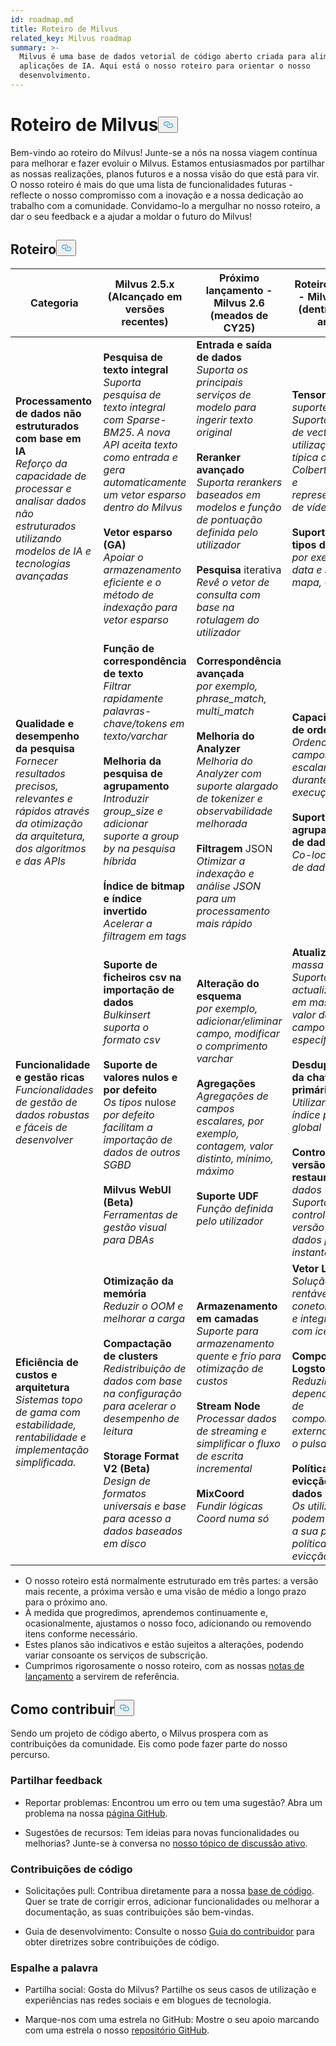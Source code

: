 ```yaml
---
id: roadmap.md
title: Roteiro de Milvus
related_key: Milvus roadmap
summary: >-
  Milvus é uma base de dados vetorial de código aberto criada para alimentar
  aplicações de IA. Aqui está o nosso roteiro para orientar o nosso
  desenvolvimento.
---
```


<h1 id="Milvus-Roadmap" class="common-anchor-header">Roteiro de Milvus<button data-href="#Milvus-Roadmap" class="anchor-icon" translate="no">
      <svg translate="no"
        aria-hidden="true"
        focusable="false"
        height="20"
        version="1.1"
        viewBox="0 0 16 16"
        width="16"
      >
        <path
          fill="#0092E4"
          fill-rule="evenodd"
          d="M4 9h1v1H4c-1.5 0-3-1.69-3-3.5S2.55 3 4 3h4c1.45 0 3 1.69 3 3.5 0 1.41-.91 2.72-2 3.25V8.59c.58-.45 1-1.27 1-2.09C10 5.22 8.98 4 8 4H4c-.98 0-2 1.22-2 2.5S3 9 4 9zm9-3h-1v1h1c1 0 2 1.22 2 2.5S13.98 12 13 12H9c-.98 0-2-1.22-2-2.5 0-.83.42-1.64 1-2.09V6.25c-1.09.53-2 1.84-2 3.25C6 11.31 7.55 13 9 13h4c1.45 0 3-1.69 3-3.5S14.5 6 13 6z"
        ></path>
      </svg>
    </button></h1><p>Bem-vindo ao roteiro do Milvus! Junte-se a nós na nossa viagem contínua para melhorar e fazer evoluir o Milvus. Estamos entusiasmados por partilhar as nossas realizações, planos futuros e a nossa visão do que está para vir. O nosso roteiro é mais do que uma lista de funcionalidades futuras - reflecte o nosso compromisso com a inovação e a nossa dedicação ao trabalho com a comunidade. Convidamo-lo a mergulhar no nosso roteiro, a dar o seu feedback e a ajudar a moldar o futuro do Milvus!</p>
<h2 id="Roadmap" class="common-anchor-header">Roteiro<button data-href="#Roadmap" class="anchor-icon" translate="no">
      <svg translate="no"
        aria-hidden="true"
        focusable="false"
        height="20"
        version="1.1"
        viewBox="0 0 16 16"
        width="16"
      >
        <path
          fill="#0092E4"
          fill-rule="evenodd"
          d="M4 9h1v1H4c-1.5 0-3-1.69-3-3.5S2.55 3 4 3h4c1.45 0 3 1.69 3 3.5 0 1.41-.91 2.72-2 3.25V8.59c.58-.45 1-1.27 1-2.09C10 5.22 8.98 4 8 4H4c-.98 0-2 1.22-2 2.5S3 9 4 9zm9-3h-1v1h1c1 0 2 1.22 2 2.5S13.98 12 13 12H9c-.98 0-2-1.22-2-2.5 0-.83.42-1.64 1-2.09V6.25c-1.09.53-2 1.84-2 3.25C6 11.31 7.55 13 9 13h4c1.45 0 3-1.69 3-3.5S14.5 6 13 6z"
        ></path>
      </svg>
    </button></h2><table>
    <thead>
        <tr>
            <th>Categoria</th>
            <th>Milvus 2.5.x (Alcançado em versões recentes)</th>
            <th>Próximo lançamento - Milvus 2.6 (meados de CY25)</th>
            <th>Roteiro futuro - Milvus 3.0 (dentro de 1 ano)</th>
        </tr>
    </thead>
    <tbody>
        <tr>
            <td><strong>Processamento de dados não estruturados com base em IA</strong><br/><i>Reforço da capacidade de processar e analisar dados não estruturados utilizando modelos de IA e tecnologias avançadas</i></td>
            <td><strong>Pesquisa de texto integral</strong><br/><i>Suporta pesquisa de texto integral com Sparse-BM25. A nova API aceita texto como entrada e gera automaticamente um vetor esparso dentro do Milvus</i><br/><br/><strong>Vetor esparso (GA)</strong><br/><i>Apoiar o armazenamento eficiente e o método de indexação para vetor esparso</i><br/></td>
            <td><strong>Entrada e saída de dados</strong><br/><i>Suporta os principais serviços de modelo para ingerir texto original</i><br/><br/><strong>Reranker avançado</strong><br/><i>Suporta rerankers baseados em modelos e função de pontuação definida pelo utilizador</i><br/><br/><strong>Pesquisa</strong> iterativa<br/><i>Revê o vetor de consulta com base na rotulagem do utilizador</i></td>
            <td><strong>Tensores</strong><i>de suporte</i><br/><i>Suportar lista de vectores, utilização típica como Colbert, Copali e representação de vídeo</i><br/><br/><strong>Suportar mais tipos de dados</strong><br/><i>por exemplo, data e hora, mapa, GIS</i></td>
        </tr>
        <tr>
            <td><strong>Qualidade e desempenho da pesquisa</strong><br/><i>Fornecer resultados precisos, relevantes e rápidos através da otimização da arquitetura, dos algoritmos e das APIs</i></td>
            <td><strong>Função de correspondência de texto</strong><br/><i>Filtrar rapidamente palavras-chave/tokens em texto/varchar</i><br/><br/><strong>Melhoria da pesquisa de agrupamento</strong><br/><i>Introduzir group_size e adicionar suporte a group by na pesquisa híbrida</i><br/><br/><strong>Índice de bitmap e índice invertido</strong><br/><i>Acelerar a filtragem em tags</i></td>
            <td><strong>Correspondência avançada</strong><br/><i>por exemplo, phrase_match, multi_match </i><br/><br/><strong>Melhoria do Analyzer</strong><br/><i>Melhoria do Analyzer com suporte alargado de tokenizer e observabilidade melhorada</i><br/><br/><strong>Filtragem</strong> JSON<br/><i>Otimizar a indexação e análise JSON para um processamento mais rápido</i></td>
            <td><strong>Capacidade de ordenação</strong><br/><i>Ordenação por campos escalares durante a execução</i><br/><br/><strong>Suporte para agrupamento de dados</strong><br/><i>Co-localidade de dados</i></td>
        </tr>
        <tr>
            <td><strong>Funcionalidade e gestão ricas</strong><br/><i>Funcionalidades de gestão de dados robustas e fáceis de desenvolver</i></td>
            <td><strong>Suporte de ficheiros csv na importação de dados</strong><br/><i>Bulkinsert suporta o formato csv</i><br/><br/><strong>Suporte de valores nulos e por defeito</strong><br/><i>Os tipos</i> nulos<i>e por defeito facilitam a importação de dados de outros SGBD</i><br/><br/><strong>Milvus WebUI (Beta)</strong><br/><i>Ferramentas de gestão visual para DBAs</i></td>
            <td><strong>Alteração do esquema</strong><br/><i>por exemplo, adicionar/eliminar campo, modificar o comprimento varchar</i><br/><br/><strong>Agregações</strong><br/><i>Agregações de campos escalares, por exemplo, contagem, valor distinto, mínimo, máximo</i><br/><br/><strong>Suporte UDF</strong><br/><i>Função definida pelo utilizador</i></td>
            <td><strong>Atualização</strong><i>em massa</i><br/><i>Suporta actualizações em massa do valor de um campo específico</i><br/><br/><strong>Desduplicação da chave primária</strong><br/><i>Utilizando o índice pk global</i><br/><br/><strong>Controlo de versão e restauro</strong><i>de dados</i><br/><i>Suporta controlo de versão de dados por instantâneo</i></td>
        </tr>
        <tr>
            <td><strong>Eficiência de custos e arquitetura</strong><br/><i>Sistemas topo de gama com estabilidade, rentabilidade e implementação simplificada.</i></td>
            <td><strong>Otimização da memória</strong><br/><i>Reduzir o OOM e melhorar a carga</i><br/><br/><strong>Compactação de clusters</strong><br/><i>Redistribuição de dados com base na configuração para acelerar o desempenho de leitura</i><br/><br/><strong>Storage Format V2 (Beta)</strong><br/><i>Design de formatos universais e base para acesso a dados baseados em disco</i></td>
            <td><strong>Armazenamento em camadas</strong><br/><i>Suporte para armazenamento quente e frio para otimização de custos</i><br/><br/><strong>Stream Node</strong><br/><i>Processar dados de streaming e simplificar o fluxo de escrita incremental</i><br/><br/><strong>MixCoord</strong><br/><i>Fundir lógicas Coord numa só</i></td>
            <td><strong>Vetor Lake</strong><br/><i>Solução offline rentável, conetor spark e integração com iceberg</i><br/><br/><strong>Componente Logstore</strong><br/><i>Reduzir as dependências de componentes externos como o pulsar</i><br/><br/><strong>Política de evicção de dados</strong><br/><i>Os utilizadores podem definir a sua própria política de evicção</i></td>
        </tr>
    </tbody>
</table>
<ul>
<li>O nosso roteiro está normalmente estruturado em três partes: a versão mais recente, a próxima versão e uma visão de médio a longo prazo para o próximo ano.</li>
<li>À medida que progredimos, aprendemos continuamente e, ocasionalmente, ajustamos o nosso foco, adicionando ou removendo itens conforme necessário.</li>
<li>Estes planos são indicativos e estão sujeitos a alterações, podendo variar consoante os serviços de subscrição.</li>
<li>Cumprimos rigorosamente o nosso roteiro, com as nossas <a href="/docs/pt/v2.5.x/release_notes.md">notas de lançamento</a> a servirem de referência.</li>
</ul>
<h2 id="How-to-contribute" class="common-anchor-header">Como contribuir<button data-href="#How-to-contribute" class="anchor-icon" translate="no">
      <svg translate="no"
        aria-hidden="true"
        focusable="false"
        height="20"
        version="1.1"
        viewBox="0 0 16 16"
        width="16"
      >
        <path
          fill="#0092E4"
          fill-rule="evenodd"
          d="M4 9h1v1H4c-1.5 0-3-1.69-3-3.5S2.55 3 4 3h4c1.45 0 3 1.69 3 3.5 0 1.41-.91 2.72-2 3.25V8.59c.58-.45 1-1.27 1-2.09C10 5.22 8.98 4 8 4H4c-.98 0-2 1.22-2 2.5S3 9 4 9zm9-3h-1v1h1c1 0 2 1.22 2 2.5S13.98 12 13 12H9c-.98 0-2-1.22-2-2.5 0-.83.42-1.64 1-2.09V6.25c-1.09.53-2 1.84-2 3.25C6 11.31 7.55 13 9 13h4c1.45 0 3-1.69 3-3.5S14.5 6 13 6z"
        ></path>
      </svg>
    </button></h2><p>Sendo um projeto de código aberto, o Milvus prospera com as contribuições da comunidade. Eis como pode fazer parte do nosso percurso.</p>
<h3 id="Share-feedback" class="common-anchor-header">Partilhar feedback</h3><ul>
<li><p>Reportar problemas: Encontrou um erro ou tem uma sugestão? Abra um problema na nossa <a href="https://github.com/milvus-io/milvus/issues">página GitHub</a>.</p></li>
<li><p>Sugestões de recursos: Tem ideias para novas funcionalidades ou melhorias? Junte-se à conversa no <a href="https://github.com/milvus-io/milvus/discussions/40263">nosso tópico de discussão ativo</a>.</p></li>
</ul>
<h3 id="Code-contributions" class="common-anchor-header">Contribuições de código</h3><ul>
<li><p>Solicitações pull: Contribua diretamente para a nossa <a href="https://github.com/milvus-io/milvus/pulls">base de código</a>. Quer se trate de corrigir erros, adicionar funcionalidades ou melhorar a documentação, as suas contribuições são bem-vindas.</p></li>
<li><p>Guia de desenvolvimento: Consulte o nosso <a href="https://github.com/milvus-io/milvus/blob/82915a9630ab0ff40d7891b97c367ede5726ff7c/CONTRIBUTING.md">Guia do contribuidor</a> para obter diretrizes sobre contribuições de código.</p></li>
</ul>
<h3 id="Spread-the-word" class="common-anchor-header">Espalhe a palavra</h3><ul>
<li><p>Partilha social: Gosta do Milvus? Partilhe os seus casos de utilização e experiências nas redes sociais e em blogues de tecnologia.</p></li>
<li><p>Marque-nos com uma estrela no GitHub: Mostre o seu apoio marcando com uma estrela o nosso <a href="https://github.com/milvus-io/milvus">repositório GitHub</a>.</p></li>
</ul>
